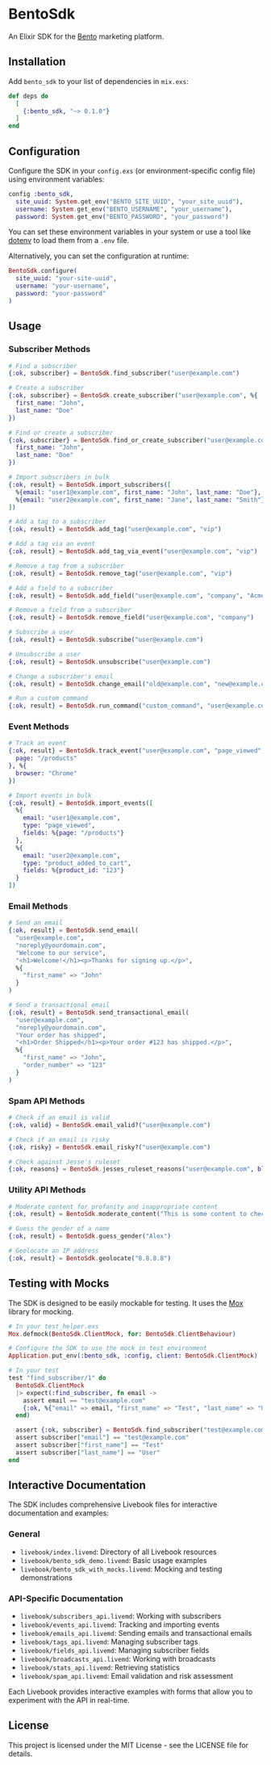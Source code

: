 # BentoSdk

An Elixir SDK for the [Bento](https://bentonow.com/) marketing platform.

## Installation

Add `bento_sdk` to your list of dependencies in `mix.exs`:

```elixir
def deps do
  [
    {:bento_sdk, "~> 0.1.0"}
  ]
end
```

## Configuration

Configure the SDK in your `config.exs` (or environment-specific config file) using environment variables:

```elixir
config :bento_sdk,
  site_uuid: System.get_env("BENTO_SITE_UUID", "your_site_uuid"),
  username: System.get_env("BENTO_USERNAME", "your_username"),
  password: System.get_env("BENTO_PASSWORD", "your_password")
```

You can set these environment variables in your system or use a tool like [dotenv](https://github.com/avdi/dotenv_elixir) to load them from a `.env` file.

Alternatively, you can set the configuration at runtime:

```elixir
BentoSdk.configure(
  site_uuid: "your-site-uuid",
  username: "your-username",
  password: "your-password"
)
```

## Usage

### Subscriber Methods

```elixir
# Find a subscriber
{:ok, subscriber} = BentoSdk.find_subscriber("user@example.com")

# Create a subscriber
{:ok, subscriber} = BentoSdk.create_subscriber("user@example.com", %{
  first_name: "John",
  last_name: "Doe"
})

# Find or create a subscriber
{:ok, subscriber} = BentoSdk.find_or_create_subscriber("user@example.com", %{
  first_name: "John",
  last_name: "Doe"
})

# Import subscribers in bulk
{:ok, result} = BentoSdk.import_subscribers([
  %{email: "user1@example.com", first_name: "John", last_name: "Doe"},
  %{email: "user2@example.com", first_name: "Jane", last_name: "Smith"}
])

# Add a tag to a subscriber
{:ok, result} = BentoSdk.add_tag("user@example.com", "vip")

# Add a tag via an event
{:ok, result} = BentoSdk.add_tag_via_event("user@example.com", "vip")

# Remove a tag from a subscriber
{:ok, result} = BentoSdk.remove_tag("user@example.com", "vip")

# Add a field to a subscriber
{:ok, result} = BentoSdk.add_field("user@example.com", "company", "Acme Inc.")

# Remove a field from a subscriber
{:ok, result} = BentoSdk.remove_field("user@example.com", "company")

# Subscribe a user
{:ok, result} = BentoSdk.subscribe("user@example.com")

# Unsubscribe a user
{:ok, result} = BentoSdk.unsubscribe("user@example.com")

# Change a subscriber's email
{:ok, result} = BentoSdk.change_email("old@example.com", "new@example.com")

# Run a custom command
{:ok, result} = BentoSdk.run_command("custom_command", "user@example.com", %{key: "value"})
```

### Event Methods

```elixir
# Track an event
{:ok, result} = BentoSdk.track_event("user@example.com", "page_viewed", %{
  page: "/products"
}, %{
  browser: "Chrome"
})

# Import events in bulk
{:ok, result} = BentoSdk.import_events([
  %{
    email: "user1@example.com",
    type: "page_viewed",
    fields: %{page: "/products"}
  },
  %{
    email: "user2@example.com",
    type: "product_added_to_cart",
    fields: %{product_id: "123"}
  }
])
```

### Email Methods

```elixir
# Send an email
{:ok, result} = BentoSdk.send_email(
  "user@example.com",
  "noreply@yourdomain.com",
  "Welcome to our service",
  "<h1>Welcome!</h1><p>Thanks for signing up.</p>",
  %{
    "first_name" => "John"
  }
)

# Send a transactional email
{:ok, result} = BentoSdk.send_transactional_email(
  "user@example.com",
  "noreply@yourdomain.com",
  "Your order has shipped",
  "<h1>Order Shipped</h1><p>Your order #123 has shipped.</p>",
  %{
    "first_name" => "John",
    "order_number" => "123"
  }
)
```

### Spam API Methods

```elixir
# Check if an email is valid
{:ok, valid} = BentoSdk.email_valid?("user@example.com")

# Check if an email is risky
{:ok, risky} = BentoSdk.email_risky?("user@example.com")

# Check against Jesse's ruleset
{:ok, reasons} = BentoSdk.jesses_ruleset_reasons("user@example.com", block_free_providers: true)
```

### Utility API Methods

```elixir
# Moderate content for profanity and inappropriate content
{:ok, result} = BentoSdk.moderate_content("This is some content to check")

# Guess the gender of a name
{:ok, result} = BentoSdk.guess_gender("Alex")

# Geolocate an IP address
{:ok, result} = BentoSdk.geolocate("8.8.8.8")
```

## Testing with Mocks

The SDK is designed to be easily mockable for testing. It uses the [Mox](https://github.com/dashbitco/mox) library for mocking.

```elixir
# In your test_helper.exs
Mox.defmock(BentoSdk.ClientMock, for: BentoSdk.ClientBehaviour)

# Configure the SDK to use the mock in test environment
Application.put_env(:bento_sdk, :config, client: BentoSdk.ClientMock)

# In your test
test "find_subscriber/1" do
  BentoSdk.ClientMock
  |> expect(:find_subscriber, fn email ->
    assert email == "test@example.com"
    {:ok, %{"email" => email, "first_name" => "Test", "last_name" => "User"}}
  end)

  assert {:ok, subscriber} = BentoSdk.find_subscriber("test@example.com")
  assert subscriber["email"] == "test@example.com"
  assert subscriber["first_name"] == "Test"
  assert subscriber["last_name"] == "User"
end
```

## Interactive Documentation

The SDK includes comprehensive Livebook files for interactive documentation and examples:

### General
- `livebook/index.livemd`: Directory of all Livebook resources
- `livebook/bento_sdk_demo.livemd`: Basic usage examples
- `livebook/bento_sdk_with_mocks.livemd`: Mocking and testing demonstrations

### API-Specific Documentation
- `livebook/subscribers_api.livemd`: Working with subscribers
- `livebook/events_api.livemd`: Tracking and importing events
- `livebook/emails_api.livemd`: Sending emails and transactional emails
- `livebook/tags_api.livemd`: Managing subscriber tags
- `livebook/fields_api.livemd`: Managing subscriber fields
- `livebook/broadcasts_api.livemd`: Working with broadcasts
- `livebook/stats_api.livemd`: Retrieving statistics
- `livebook/spam_api.livemd`: Email validation and risk assessment

Each Livebook provides interactive examples with forms that allow you to experiment with the API in real-time.

## License

This project is licensed under the MIT License - see the LICENSE file for details.
